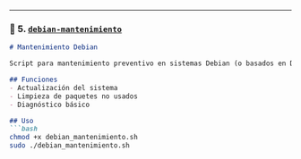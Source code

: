
---

### 🎯 5. [`debian-mantenimiento`](https://github.com/Gianni1525/debian-mantenimiento)
```markdown
# Mantenimiento Debian

Script para mantenimiento preventivo en sistemas Debian (o basados en Debian).

## Funciones
- Actualización del sistema
- Limpieza de paquetes no usados
- Diagnóstico básico

## Uso
```bash
chmod +x debian_mantenimiento.sh
sudo ./debian_mantenimiento.sh
